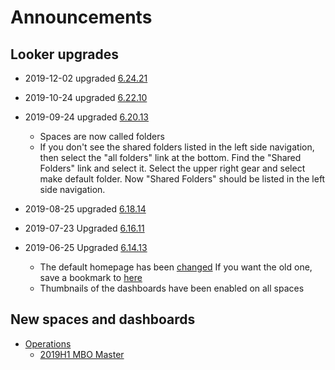 # Announcements

## Looker upgrades
- 2019-12-02 upgraded [6.24.21](https://discourse.looker.com/t/looker-6-24-release-notes/14865)

- 2019-10-24 upgraded [6.22.10](https://discourse.looker.com/t/looker-6-22-release-notes/14345)

- 2019-09-24 upgraded [6.20.13](https://discourse.looker.com/t/looker-6-20-release-notes/13857)
  - Spaces are now called folders
  - If you don't see the shared folders listed in the left side navigation, then select the "all folders" link at the bottom.  Find the "Shared Folders" link and select it.  Select the upper right gear and select make default folder.  Now "Shared Folders" should be listed in the left side navigation.

- 2019-08-25 upgraded [6.18.14](https://discourse.looker.com/t/looker-6-18-release-notes/13347)

- 2019-07-23 Upgraded [6.16.11](https://discourse.looker.com/t/looker-6-16-release-notes/12994)

- 2019-06-25 Upgraded  [6.14.13](https://discourse.looker.com/t/looker-6-14-release-notes/12569)
  - The default homepage has been [changed](https://insights.joyent.us/browse)
    If you want the old one, save a bookmark to [here](https://insights.joyent.us/spaces/home)
  - Thumbnails of the dashboards have been enabled on all spaces

## New spaces and dashboards

- [Operations](https://insights.joyent.us/spaces/66)
    - [2019H1 MBO Master](https://insights.joyent.us/dashboards/126)

